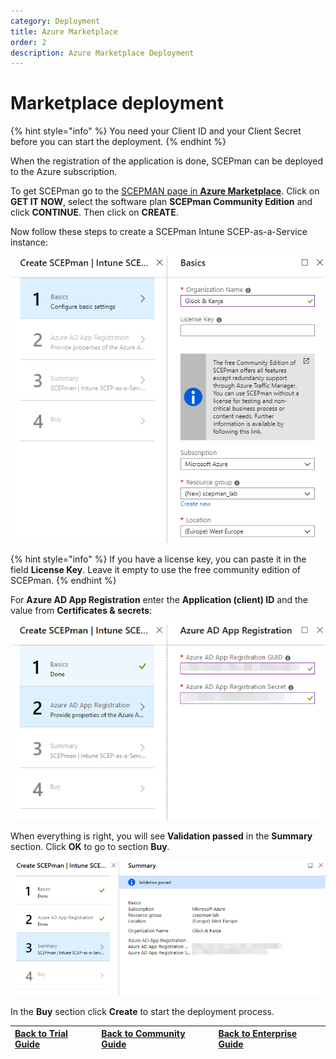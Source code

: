 ```yaml
---
category: Deployment
title: Azure Marketplace
order: 2
description: Azure Marketplace Deployment
---
```


# Marketplace deployment

{% hint style="info" %}
You need your Client ID and your Client Secret before you can start the deployment.
{% endhint %}

When the registration of the application is done, SCEPman can be deployed to the Azure subscription.

To get SCEPman go to the [SCEPMAN page in **Azure Marketplace**](https://azuremarketplace.microsoft.com/en-us/marketplace/apps/gluckkanja.scepman?tab=Overview). Click on **GET IT NOW**, select the software plan **SCEPman Community Edition** and click **CONTINUE**. Then click on **CREATE**.

Now follow these steps to create a SCEPman Intune SCEP-as-a-Service instance:

![](../../.gitbook/assets/scepman19%20%282%29%20%282%29%20%282%29%20%282%29%20%281%29%20%281%29.png)

{% hint style="info" %}
If you have a license key, you can paste it in the field **License Key**. Leave it empty to use the free community edition of SCEPman.
{% endhint %}

For **Azure AD App Registration** enter the **Application \(client\) ID** and the value from **Certificates & secrets**:

![](../../.gitbook/assets/scepman20%20%282%29%20%282%29%20%282%29%20%282%29%20%282%29%20%282%29%20%282%29%20%282%29%20%282%29%20%282%29.png)

When everything is right, you will see **Validation passed** in the **Summary** section. Click **OK** to go to section **Buy**.

![](../../.gitbook/assets/scepman21%20%282%29%20%282%29%20%282%29%20%282%29%20%282%29%20%282%29%20%282%29%20%282%29%20%282%29%20%281%29.png)

In the **Buy** section click **Create** to start the deployment process.

| [Back to Trial Guide](../../getting-started/trial-guide.md#step-2-deploy-scepman-base-services) | [Back to Community Guide](../../getting-started/community-guide.md#step-2-deploy-scepman-base-services) | [Back to Enterprise Guide](../../getting-started/enterprise-guide.md#step-1-azure-app-registration) |
| :--- | :--- | :--- |


